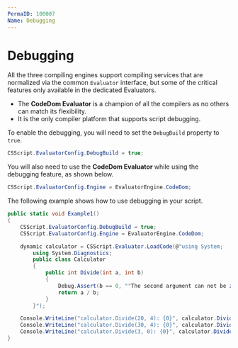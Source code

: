 ```yaml
---
PermaID: 100007
Name: Debugging
---
```


# Debugging

All the three compiling engines support compiling services that are normalized via the common `Evaluator` interface, but some of the critical features only available in the dedicated Evaluators. 

 - The **CodeDom Evaluator** is a champion of all the compilers as no others can match its flexibility. 
 - It is the only compiler platform that supports script debugging.

To enable the debugging, you will need to set the `DebugBuild` property to `true`.

```csharp
CSScript.EvaluatorConfig.DebugBuild = true;
```

You will also need to use the **CodeDom Evaluator** while using the debugging feature, as shown below.

```csharp
CSScript.EvaluatorConfig.Engine = EvaluatorEngine.CodeDom;
```

The following example shows how to use debugging in your script.

```csharp
public static void Example1()
{
    CSScript.EvaluatorConfig.DebugBuild = true;
    CSScript.EvaluatorConfig.Engine = EvaluatorEngine.CodeDom;

    dynamic calculator = CSScript.Evaluator.LoadCode(@"using System;
        using System.Diagnostics;
        public class Calculator
        {
            public int Divide(int a, int b)
            {
                Debug.Assert(b == 0, ""The second argument can not be zero (0)."");
                return a / b;
            }
        }");

    Console.WriteLine("calculator.Divide(20, 4): {0}", calculator.Divide(20, 4));
    Console.WriteLine("calculator.Divide(30, 4): {0}", calculator.Divide(30, 4));
    Console.WriteLine("calculator.Divide(3, 0): {0}", calculator.Divide(3, 0));
}
```

